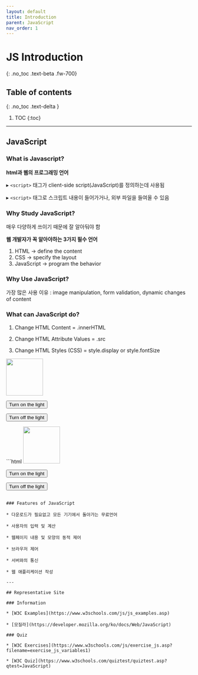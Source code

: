 ```yaml
---
layout: default
title: Introduction
parent: JavaScript
nav_order: 1
---
```


# JS Introduction
{: .no_toc .text-beta .fw-700}

## Table of contents
{: .no_toc .text-delta }

1. TOC
{:toc}

--- 

## JavaScript

### What is Javascript?

**html과 웹의 프로그래밍 언어**

&#9656; `<script>` 태그가 client-side script(JavaScript)를 정의하는데 사용됨

&#9656; `<script>` 태그로 스크립트 내용이 들어가거나, 외부 파일을 들여올 수 있음

### Why Study JavaScript?

매우 다양하게 쓰이기 때문에 잘 알아둬야 함
 
**웹 개발자가 꼭 알아야하는 3가지 필수 언어**

1. HTML → define the content
2. CSS → specify the layout
3. JavaScript →  program the behavior

### Why Use JavaScript?

가장 많은 사용 이유 : image manipulation, form validation, dynamic changes of content

### What can JavaScript do?

1. Change HTML Content = .innerHTML

2. Change HTML Attribute Values = .src

3. Change HTML Styles (CSS) = style.display or style.fontSize

<div class="code-example" markdown="1">
<img id="myImage" src="https://www.w3schools.com/js/pic_bulboff.gif" style="width:100px">

<button onclick="document.getElementById('myImage').src='https://www.w3schools.com/js/pic_bulbon.gif'">Turn on the light</button>

<button onclick="document.getElementById('myImage').src='https://www.w3schools.com/js/pic_bulboff.gif'">Turn off the light</button>
</div>
```html
<img id="myImage" src="https://www.w3schools.com/js/pic_bulboff.gif" style="width:100px">

<button onclick="document.getElementById('myImage').src='https://www.w3schools.com/js/pic_bulbon.gif'">Turn on the light</button>

<button onclick="document.getElementById('myImage').src='https://www.w3schools.com/js/pic_bulboff.gif'">Turn off the light</button>
```

### Features of JavaScript

* 다운로드가 필요없고 모든 기기에서 돌아가는 무료언어
 
* 사용자의 입력 및 계산

* 웹페이지 내용 및 모양의 동적 제어

* 브라우저 제어

* 서버와의 통신

* 웹 애플리케이션 작성

---

## Representative Site

### Information

* [W3C Examples](https://www.w3schools.com/js/js_examples.asp)

* [모질라](https://developer.mozilla.org/ko/docs/Web/JavaScript)

### Quiz

* [W3C Exercises](https://www.w3schools.com/js/exercise_js.asp?filename=exercise_js_variables1)

* [W3C Quiz](https://www.w3schools.com/quiztest/quiztest.asp?qtest=JavaScript)
